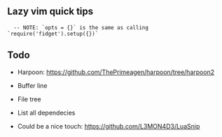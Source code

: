 


## Lazy vim quick tips
```
  -- NOTE: `opts = {}` is the same as calling `require('fidget').setup({})`
```


## Todo
- Harpoon: https://github.com/ThePrimeagen/harpoon/tree/harpoon2
- Buffer line
- File tree
- List all dependecies

- Could be a nice touch: https://github.com/L3MON4D3/LuaSnip
